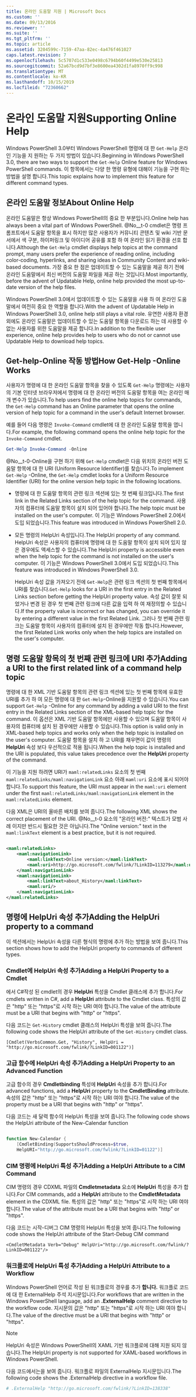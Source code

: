 ```yaml
---
title: 온라인 도움말 지원 | Microsoft Docs
ms.custom: ''
ms.date: 09/13/2016
ms.reviewer: ''
ms.suite: ''
ms.tgt_pltfrm: ''
ms.topic: article
ms.assetid: 3204599c-7159-47aa-82ec-4a476f461027
caps.latest.revision: 7
ms.openlocfilehash: 5c5707d1c533e0498c6794b60f4499e530e25813
ms.sourcegitcommit: 52a67bcd9d7bf3e8600ea4302d1fa8970ff9c998
ms.translationtype: MT
ms.contentlocale: ko-KR
ms.lasthandoff: 10/15/2019
ms.locfileid: "72360662"
---
```

# <a name="supporting-online-help"></a><span data-ttu-id="cec4e-102">온라인 도움말 지원</span><span class="sxs-lookup"><span data-stu-id="cec4e-102">Supporting Online Help</span></span>

<span data-ttu-id="cec4e-103">Windows PowerShell 3.0부터 Windows PowerShell 명령에 대 한 `Get-Help` 온라인 기능을 지 원하는 두 가지 방법이 있습니다.</span><span class="sxs-lookup"><span data-stu-id="cec4e-103">Beginning in Windows PowerShell 3.0, there are two ways to support the `Get-Help` Online feature for Windows PowerShell commands.</span></span> <span data-ttu-id="cec4e-104">이 항목에서는 다양 한 명령 유형에 대해이 기능을 구현 하는 방법을 설명 합니다.</span><span class="sxs-lookup"><span data-stu-id="cec4e-104">This topic explains how to implement this feature for different command types.</span></span>

## <a name="about-online-help"></a><span data-ttu-id="cec4e-105">온라인 도움말 정보</span><span class="sxs-lookup"><span data-stu-id="cec4e-105">About Online Help</span></span>

<span data-ttu-id="cec4e-106">온라인 도움말은 항상 Windows PowerShell의 중요 한 부분입니다.</span><span class="sxs-lookup"><span data-stu-id="cec4e-106">Online help has always been a vital part of Windows PowerShell.</span></span> <span data-ttu-id="cec4e-107">@No__t-0 cmdlet은 명령 프롬프트에서 도움말 항목을 표시 하지만 많은 사용자가 커뮤니티 콘텐츠 및 wiki 기반 문서에서 색 구분, 하이퍼링크 및 아이디어 공유를 포함 하 여 온라인 읽기 환경을 선호 합니다.</span><span class="sxs-lookup"><span data-stu-id="cec4e-107">Although the `Get-Help` cmdlet displays help topics at the command prompt, many users prefer the experience of reading online, including color-coding, hyperlinks, and sharing ideas in Community Content and wiki-based documents.</span></span> <span data-ttu-id="cec4e-108">가장 중요 한 점은 업데이트할 수 있는 도움말을 제공 하기 전에 온라인 도움말에서 최신 버전의 도움말 파일을 제공 하는 것입니다.</span><span class="sxs-lookup"><span data-stu-id="cec4e-108">Most importantly, before the advent of Updatable Help, online help provided the most up-to-date version of the help files.</span></span>

<span data-ttu-id="cec4e-109">Windows PowerShell 3.0에서 업데이트할 수 있는 도움말을 사용 하 여 온라인 도움말에서 여전히 중요 한 역할을 합니다.</span><span class="sxs-lookup"><span data-stu-id="cec4e-109">With the advent of Updatable Help in Windows PowerShell 3.0, online help still plays a vital role.</span></span> <span data-ttu-id="cec4e-110">유연한 사용자 환경 외에도 온라인 도움말은 업데이트할 수 있는 도움말 항목을 다운로드 하는 데 사용할 수 없는 사용자를 위한 도움말을 제공 합니다.</span><span class="sxs-lookup"><span data-stu-id="cec4e-110">In addition to the flexible user experience, online help provides help to users who do not or cannot use Updatable Help to download help topics.</span></span>

## <a name="how-get-help--online-works"></a><span data-ttu-id="cec4e-111">Get-help-Online 작동 방법</span><span class="sxs-lookup"><span data-stu-id="cec4e-111">How Get-Help -Online Works</span></span>

<span data-ttu-id="cec4e-112">사용자가 명령에 대 한 온라인 도움말 항목을 찾을 수 있도록 `Get-Help` 명령에는 사용자의 기본 인터넷 브라우저에서 명령에 대 한 온라인 버전의 도움말 항목을 여는 온라인 매개 변수가 있습니다.</span><span class="sxs-lookup"><span data-stu-id="cec4e-112">To help users find the online help topics for commands, the `Get-Help` command has an Online parameter that opens the online version of help topic for a command in the user's default Internet browser.</span></span>

<span data-ttu-id="cec4e-113">예를 들어 다음 명령은 `Invoke-Command` cmdlet에 대 한 온라인 도움말 항목을 엽니다.</span><span class="sxs-lookup"><span data-stu-id="cec4e-113">For example, the following command opens the online help topic for the `Invoke-Command` cmdlet.</span></span>

```powershell
Get-Help Invoke-Command -Online
```

<span data-ttu-id="cec4e-114">@No__t-0-Online을 구현 하기 위해 `Get-Help` cmdlet은 다음 위치의 온라인 버전 도움말 항목에 대 한 URI (Uniform Resource Identifier)를 찾습니다.</span><span class="sxs-lookup"><span data-stu-id="cec4e-114">To implement `Get-Help` -Online, the `Get-Help` cmdlet looks for a Uniform Resource Identifier (URI) for the online version help topic in the following locations.</span></span>

- <span data-ttu-id="cec4e-115">명령에 대 한 도움말 항목의 관련 링크 섹션에 있는 첫 번째 링크입니다.</span><span class="sxs-lookup"><span data-stu-id="cec4e-115">The first link in the Related Links section of the help topic for the command.</span></span> <span data-ttu-id="cec4e-116">사용자의 컴퓨터에 도움말 항목이 설치 되어 있어야 합니다.</span><span class="sxs-lookup"><span data-stu-id="cec4e-116">The help topic must be installed on the user's computer.</span></span> <span data-ttu-id="cec4e-117">이 기능은 Windows PowerShell 2.0에서 도입 되었습니다.</span><span class="sxs-lookup"><span data-stu-id="cec4e-117">This feature was introduced in Windows PowerShell 2.0.</span></span>

- <span data-ttu-id="cec4e-118">모든 명령의 HelpUri 속성입니다.</span><span class="sxs-lookup"><span data-stu-id="cec4e-118">The HelpUri property of any command.</span></span> <span data-ttu-id="cec4e-119">HelpUri 속성은 사용자의 컴퓨터에 명령에 대 한 도움말 항목이 설치 되어 있지 않은 경우에도 액세스할 수 있습니다.</span><span class="sxs-lookup"><span data-stu-id="cec4e-119">The HelpUri property is accessible even when the help topic for the command is not installed on the user's computer.</span></span> <span data-ttu-id="cec4e-120">이 기능은 Windows PowerShell 3.0에서 도입 되었습니다.</span><span class="sxs-lookup"><span data-stu-id="cec4e-120">This feature was introduced in Windows PowerShell 3.0.</span></span>

  <span data-ttu-id="cec4e-121">HelpUri 속성 값을 가져오기 전에 `Get-Help`은 관련 링크 섹션의 첫 번째 항목에서 URI를 찾습니다.</span><span class="sxs-lookup"><span data-stu-id="cec4e-121">`Get-Help` looks for a URI in the first entry in the Related Links section before getting the HelpUri property value.</span></span> <span data-ttu-id="cec4e-122">속성 값이 잘못 되었거나 변경 된 경우 첫 번째 관련 링크에 다른 값을 입력 하 여 재정의할 수 있습니다.</span><span class="sxs-lookup"><span data-stu-id="cec4e-122">If the property value is incorrect or has changed, you can override it by entering a different value in the first Related Link.</span></span> <span data-ttu-id="cec4e-123">그러나 첫 번째 관련 링크는 도움말 항목이 사용자의 컴퓨터에 설치 된 경우에만 작동 합니다.</span><span class="sxs-lookup"><span data-stu-id="cec4e-123">However, the first Related Link works only when the help topics are installed on the user's computer.</span></span>

## <a name="adding-a-uri-to-the-first-related-link-of-a-command-help-topic"></a><span data-ttu-id="cec4e-124">명령 도움말 항목의 첫 번째 관련 링크에 URI 추가</span><span class="sxs-lookup"><span data-stu-id="cec4e-124">Adding a URI to the first related link of a command help topic</span></span>

<span data-ttu-id="cec4e-125">명령에 대 한 XML 기반 도움말 항목의 관련 링크 섹션에 있는 첫 번째 항목에 유효한 URI를 추가 하 여 모든 명령에 대 한 `Get-Help`-Online을 지원할 수 있습니다.</span><span class="sxs-lookup"><span data-stu-id="cec4e-125">You can support `Get-Help` -Online for any command by adding a valid URI to the first entry in the Related Links section of the XML-based help topic for the command.</span></span> <span data-ttu-id="cec4e-126">이 옵션은 XML 기반 도움말 항목에만 사용할 수 있으며 도움말 항목이 사용자의 컴퓨터에 설치 된 경우에만 사용할 수 있습니다.</span><span class="sxs-lookup"><span data-stu-id="cec4e-126">This option is valid only in XML-based help topics and works only when the help topic is installed on the user's computer.</span></span> <span data-ttu-id="cec4e-127">도움말 항목을 설치 하 고 URI를 채우면이 값이 명령의 **HelpUri** 속성 보다 우선적으로 적용 됩니다.</span><span class="sxs-lookup"><span data-stu-id="cec4e-127">When the help topic is installed and the URI is populated, this value takes precedence over the **HelpUri** property of the command.</span></span>

<span data-ttu-id="cec4e-128">이 기능을 지원 하려면 URI가 `maml:relatedLinks` 요소의 첫 번째 `maml:relatedLinks/maml:navigationLink` 요소 아래 `maml:uri` 요소에 표시 되어야 합니다.</span><span class="sxs-lookup"><span data-stu-id="cec4e-128">To support this feature, the URI must appear in the `maml:uri` element under the first `maml:relatedLinks/maml:navigationLink` element in the `maml:relatedLinks` element.</span></span>

<span data-ttu-id="cec4e-129">다음 XML은 URI의 올바른 배치를 보여 줍니다.</span><span class="sxs-lookup"><span data-stu-id="cec4e-129">The following XML shows the correct placement of the URI.</span></span> <span data-ttu-id="cec4e-130">@No__t-0 요소의 "온라인 버전:" 텍스트가 모범 사례 이지만 반드시 필요한 것은 아닙니다.</span><span class="sxs-lookup"><span data-stu-id="cec4e-130">The "Online version:" text in the `maml:linkText` element is a best practice, but it is not required.</span></span>

```xml

<maml:relatedLinks>
    <maml:navigationLink>
        <maml:linkText>Online version:</maml:linkText>
        <maml:uri>http://go.microsoft.com/fwlink/?LinkID=113279</maml:uri>
    </maml:navigationLink>
    <maml:navigationLink>
        <maml:linkText>about_History</maml:linkText>
        <maml:uri/>
    </maml:navigationLink>
</maml:relatedLinks>
```

## <a name="adding-the-helpuri-property-to-a-command"></a><span data-ttu-id="cec4e-131">명령에 HelpUri 속성 추가</span><span class="sxs-lookup"><span data-stu-id="cec4e-131">Adding the HelpUri property to a command</span></span>

<span data-ttu-id="cec4e-132">이 섹션에서는 HelpUri 속성을 다른 형식의 명령에 추가 하는 방법을 보여 줍니다.</span><span class="sxs-lookup"><span data-stu-id="cec4e-132">This section shows how to add the HelpUri property to commands of different types.</span></span>

### <a name="adding-a-helpuri-property-to-a-cmdlet"></a><span data-ttu-id="cec4e-133">Cmdlet에 HelpUri 속성 추가</span><span class="sxs-lookup"><span data-stu-id="cec4e-133">Adding a HelpUri Property to a Cmdlet</span></span>

<span data-ttu-id="cec4e-134">에서 C#작성 된 cmdlet의 경우 **HelpUri** 특성을 Cmdlet 클래스에 추가 합니다.</span><span class="sxs-lookup"><span data-stu-id="cec4e-134">For cmdlets written in C#, add a **HelpUri** attribute to the Cmdlet class.</span></span> <span data-ttu-id="cec4e-135">특성의 값은 "http" 또는 "https"로 시작 하는 URI 여야 합니다.</span><span class="sxs-lookup"><span data-stu-id="cec4e-135">The value of the attribute must be a URI that begins with "http" or "https".</span></span>

<span data-ttu-id="cec4e-136">다음 코드는 `Get-History` cmdlet 클래스의 HelpUri 특성을 보여 줍니다.</span><span class="sxs-lookup"><span data-stu-id="cec4e-136">The following code shows the HelpUri attribute of the `Get-History` cmdlet class.</span></span>

```
[Cmdlet(VerbsCommon.Get, "History", HelpUri = "http://go.microsoft.com/fwlink/?LinkID=001122")]
```

### <a name="adding-a-helpuri-property-to-an-advanced-function"></a><span data-ttu-id="cec4e-137">고급 함수에 HelpUri 속성 추가</span><span class="sxs-lookup"><span data-stu-id="cec4e-137">Adding a HelpUri Property to an Advanced Function</span></span>

<span data-ttu-id="cec4e-138">고급 함수의 경우 **Cmdletbinding** 특성에 **HelpUri** 속성을 추가 합니다.</span><span class="sxs-lookup"><span data-stu-id="cec4e-138">For advanced functions, add a **HelpUri** property to the **CmdletBinding** attribute.</span></span> <span data-ttu-id="cec4e-139">속성의 값은 "http" 또는 "https"로 시작 하는 URI 여야 합니다.</span><span class="sxs-lookup"><span data-stu-id="cec4e-139">The value of the property must be a URI that begins with "http" or "https".</span></span>

<span data-ttu-id="cec4e-140">다음 코드는 새 달력 함수의 HelpUri 특성을 보여 줍니다.</span><span class="sxs-lookup"><span data-stu-id="cec4e-140">The following code shows the HelpUri attribute of the New-Calendar function</span></span>

```powershell

function New-Calendar {
    [CmdletBinding(SupportsShouldProcess=$true,
    HelpURI="http://go.microsoft.com/fwlink/?LinkID=01122")]
```

### <a name="adding-a-helpuri-attribute-to-a-cim-command"></a><span data-ttu-id="cec4e-141">CIM 명령에 HelpUri 특성 추가</span><span class="sxs-lookup"><span data-stu-id="cec4e-141">Adding a HelpUri Attribute to a CIM Command</span></span>

<span data-ttu-id="cec4e-142">CIM 명령의 경우 CDXML 파일의 **Cmdletmetadata** 요소에 **HelpUri** 특성을 추가 합니다.</span><span class="sxs-lookup"><span data-stu-id="cec4e-142">For CIM commands, add a **HelpUri** attribute to the **CmdletMetadata** element in the CDXML file.</span></span> <span data-ttu-id="cec4e-143">특성의 값은 "http" 또는 "https"로 시작 하는 URI 여야 합니다.</span><span class="sxs-lookup"><span data-stu-id="cec4e-143">The value of the attribute must be a URI that begins with "http" or "https".</span></span>

<span data-ttu-id="cec4e-144">다음 코드는 시작-디버그 CIM 명령의 HelpUri 특성을 보여 줍니다.</span><span class="sxs-lookup"><span data-stu-id="cec4e-144">The following code shows the HelpUri attribute of the Start-Debug CIM command</span></span>

```
<CmdletMetadata Verb="Debug" HelpUri="http://go.microsoft.com/fwlink/?LinkID=001122"/>
```

### <a name="adding-a-helpuri-attribute-to-a-workflow"></a><span data-ttu-id="cec4e-145">워크플로에 HelpUri 특성 추가</span><span class="sxs-lookup"><span data-stu-id="cec4e-145">Adding a HelpUri Attribute to a Workflow</span></span>

<span data-ttu-id="cec4e-146">Windows PowerShell 언어로 작성 된 워크플로의 경우를 추가 **합니다.** 워크플로 코드에 대 한 ExternalHelp 주석 지시문입니다.</span><span class="sxs-lookup"><span data-stu-id="cec4e-146">For workflows that are written in the Windows PowerShell language, add an **.ExternalHelp** comment directive to the workflow code.</span></span> <span data-ttu-id="cec4e-147">지시문의 값은 "http" 또는 "https"로 시작 하는 URI 여야 합니다.</span><span class="sxs-lookup"><span data-stu-id="cec4e-147">The value of the directive must be a URI that begins with "http" or "https".</span></span>

> [!NOTE]
> <span data-ttu-id="cec4e-148">HelpUri 속성은 Windows PowerShell의 XAML 기반 워크플로에 대해 지원 되지 않습니다.</span><span class="sxs-lookup"><span data-stu-id="cec4e-148">The HelpUri property is not supported for XAML-based workflows in Windows PowerShell.</span></span>

<span data-ttu-id="cec4e-149">다음 코드에서는을 보여 줍니다. 워크플로 파일의 ExternalHelp 지시문입니다.</span><span class="sxs-lookup"><span data-stu-id="cec4e-149">The following code shows the .ExternalHelp directive in a workflow file.</span></span>

```powershell
# .ExternalHelp "http://go.microsoft.com/fwlink/?LinkID=138338"
```